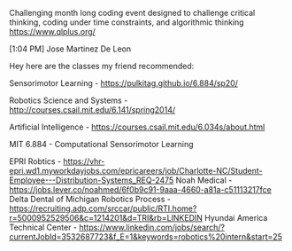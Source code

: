 Challenging month long coding event designed to challenge critical thinking, coding under time constraints, and algorithmic thinking
https://www.qlplus.org/

[1:04 PM] Jose Martinez De Leon

Hey here are the classes my friend recommended:

Sensorimotor Learning - https://pulkitag.github.io/6.884/sp20/

Robotics Science and Systems - http://courses.csail.mit.edu/6.141/spring2014/

Artificial Intelligence - https://courses.csail.mit.edu/6.034s/about.html

MIT 6.884 - Computational Sensorimotor Learning

EPRI Robtics - https://vhr-epri.wd1.myworkdayjobs.com/epricareers/job/Charlotte-NC/Student-Employee---Distribution-Systems_REQ-2475
Noah Medical - https://jobs.lever.co/noahmed/6f0b9c91-9aaa-4660-a81a-c51113217fce
Delta Dental of Michigan Robotics Process - https://recruiting.adp.com/srccar/public/RTI.home?r=5000952529506&c=1214201&d=TRI&rb=LINKEDIN
Hyundai America Technical Center - https://www.linkedin.com/jobs/search/?currentJobId=3532687723&f_E=1&keywords=robotics%20intern&start=25

